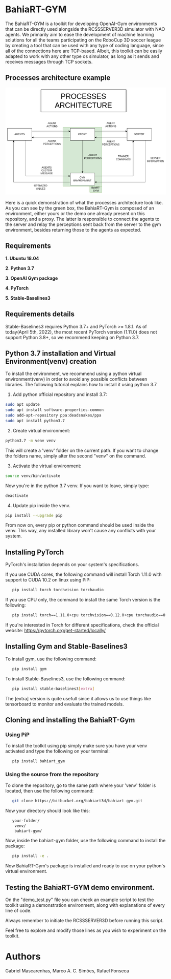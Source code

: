 # BahiaRT-GYM
 The BahiaRT-GYM is a toolkit for developing OpenAI-Gym environments that can be directly used alongside the RCSSSERVER3D simulator with NAO agents.
 We primarily aim to ease the development of machine learning solutions for all the teams participating on the RoboCup 3D soccer league by creating a tool that can be used with any type of coding language, since all of the connections here are TCP-based. Albeit, this toolkit can be easily adapted to work with any other type os simulator, as long as it sends and receives messages through TCP sockets.

## Processes architecture example

![Processes Architecture](./img/Processes_Architecture.png)

Here is a quick demonstration of what the processes architecture look like. As you can see by the green box, the BahiaRT-Gym is composed of an environment, either yours or the demo one already present on this repository, and a proxy. The latter is responsible to connect the agents to the server and relay the perceptions sent back from the server to the gym environment, besides returning those to the agents as expected.

## Requirements

 **1. Ubuntu 18.04**
 
 **2. Python 3.7**
 
 **3. OpenAI Gym package**
 
 **4. PyTorch**
 
 **5. Stable-Baselines3**

## Requirements details
 Stable-Baselines3 requires Python 3.7+ and PyTorch >= 1.8.1.
 As of today(April 5th, 2022), the most recent PyTorch version (1.11.0) does not support Python 3.8+, so we recommend keeping on Python 3.7.

## Python 3.7 installation and Virtual Environment(venv) creation
 To install the environment, we recommend using a python virtual environment(venv) in order to avoid any possible conflicts between libraries. The following tutorial explains how to install it using python 3.7

 1) Add python official repository and install 3.7:
   ```bash
   sudo apt update
   sudo apt install software-properties-common
   sudo add-apt-repository ppa:deadsnakes/ppa
   sudo apt install python3.7
   ```
 2) Create virtual environment:
   ```bash
   python3.7 -m venv venv
   ```

   This will create a 'venv' folder on the current path. If you want to change the folders name, simply alter the second "venv" on the command.

 3) Activate the virtual environment:
   ```bash
   source venv/bin/activate
   ```

   Now you're in the python 3.7 venv. If you want to leave, simply type:
   ```bash
   deactivate
   ```
 4) Update pip inside the venv.
   ```bash
   pip install --upgrade pip
   ```
From now on, every pip or python command should be used inside the venv. This way, any installed library won't cause any conflicts with your system.

## Installing PyTorch

PyTorch's installation depends on your system's specifications.

If you use CUDA cores, the following command will install Torch 1.11.0 with support to CUDA 10.2 on linux using PiP:
```bash
   pip install torch torchvision torchaudio
```
If you use CPU only, the command to install the same Torch version is the following:
```bash
   pip install torch==1.11.0+cpu torchvision==0.12.0+cpu torchaudio==0.11.0+cpu -f https://download.pytorch.org/whl/cpu/torch_stable.html
```
If you're interested in Torch for different specifications, check the official website: https://pytorch.org/get-started/locally/

## Installing Gym and Stable-Baselines3

To install gym, use the following command:
```bash
   pip install gym
```
To install Stable-Baselines3, use the following command:
```bash
   pip install stable-baselines3[extra]
```
The [extra] version is quite usefull since it allows us to use things like tensorboard to monitor and evaluate the trained models.

## Cloning and installing the BahiaRT-Gym

### Using PiP

To install the toolkit using pip simply make sure you have your venv activated and type the following on your terminal:
```bash
   pip install bahiart_gym
```

### Using the source from the repository
To clone the repository, go to the same path where your 'venv' folder is located, then use the following command:
```bash
   git clone https://bitbucket.org/bahiart3d/bahiart-gym.git
```
Now your directory should look like this:
```
   your-folder/
    venv/
    bahiart-gym/
```
Now, inside the bahiart-gym folder, use the following command to install the package:
```bash
   pip install -e .
```
Now BahiaRT-Gym's package is installed and ready to use on your python's virtual environment.

## Testing the BahiaRT-GYM demo environment.
 On the "demo_test.py" file you can check an example script to test the toolkit using a demonstration environment, along with explanations of every line of code.

 Always remember to initiate the RCSSSERVER3D before running this script.

 Feel free to explore and modify those lines as you wish to experiment on the toolkit.

# Authors
 Gabriel Mascarenhas, Marco A. C. Simões, Rafael Fonseca

